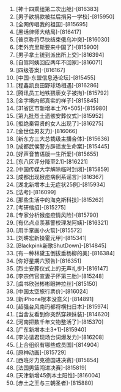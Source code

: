 
1. [神十四乘组第二次出舱]-[816383]
1. [男子欲捐款被拦后捐另一学校]-[815950]
1. [全网传唱我的祖国]-[815695]
1. [黑话律师大结局]-[816417]
1. [普京称将尽快结束俄乌冲突]-[816030]
1. [老外克里斯要来中国了]-[815900]
1. [男子拿土铳到派出所上交]-[816394]
1. [自驾阿姨回应两年不回家]-[816071]
1. [四级答案]-[816167]
1. [中国-东盟信息港论坛]-[815455]
1. [程鑫凯良田野球场相遇]-[816286]
1. [腾讯员工地铁猥亵女子被拘]-[815792]
1. [金字塔内部真实的样子]-[815845]
1. [31省区市新增本土76+505]-[815980]
1. [第九批烈士遗骸安葬仪式]-[815952]
1. [拒绝秦霄贤的女人出现了]-[816275]
1. [金世佳男友力]-[816066]
1. [新东方三大总裁级主播合体]-[815636]
1. [成都武侯警方辟谣发生命案]-[815445]
1. [好声音苗语版一生所爱]-[815655]
1. [东八区评分降至2.1]-[816221]
1. [中国传媒大学解除临时封闭]-[815859]
1. [成都出现猴痘病例系谣言]-[816367]
1. [湖北新增本土无症状25例]-[815934]
1. [法考]-[816099]
1. [那些生活中的海克斯科技]-[815262]
1. [考研缩招]-[815275]
1. [专家分析猴痘疫情风险]-[815790]
1. [有亿点点羡慕警校理发阿姨]-[816321]
1. [用手掌画小火箭]-[815572]
1. [刘畊宏新操霍元甲]-[815341]
1. [Blackpink新歌ShutDown]-[814845]
1. [有一种林黛玉倒拔垂杨柳的美]-[816384]
1. [你好星期六预告]-[816351]
1. [烈士安葬仪式上的无声礼步]-[816147]
1. [李宗伟官宣妻子怀第三胎]-[815248]
1. [虞书欣张彬彬眼神拉丝]-[815150]
1. [中国太空旅行票价]-[816024]
1. [新iPhone根本没意义]-[814891]
1. [超强台风南玛都将横扫日本]-[815974]
1. [当舍友看到你突然穿辣妹装]-[814620]
1. [河南把数千年文物整活了]-[815370]
1. [广东新增本土3+1]-[815940]
1. [李沁请君现场台词爆发力]-[816208]
1. [上合组织有哪些成员国]-[814904]
1. [原神动画]-[815729]
1. [西班牙力克德国进决赛]-[815854]
1. [法国男篮闯进决赛]-[815819]
1. [天津新增45例本土阳性]-[816004]
1. [赤土之王与三朝圣者]-[815880]